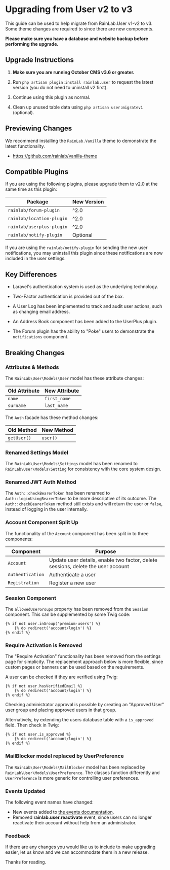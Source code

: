# Upgrading from User v2 to v3

This guide can be used to help migrate from RainLab.User v1-v2 to v3. Some theme changes are required to since there are new components.

**Please make sure you have a database and website backup before performing the upgrade.**

## Upgrade Instructions

1. **Make sure you are running October CMS v3.6 or greater.**

1. Run `php artisan plugin:install rainlab.user` to request the latest version (you do not need to uninstall v2 first).

1. Continue using this plugin as normal.

1. Clean up unused table data using `php artisan user:migratev1` (optional).

## Previewing Changes

We recommend installing the `RainLab.Vanilla` theme to demonstrate the latest functionality.

- https://github.com/rainlab/vanilla-theme

## Compatible Plugins

If you are using the following plugins, please upgrade them to v2.0 at the same time as this plugin:

Package | New Version
------- | -----------
`rainlab/forum-plugin` | ^2.0
`rainlab/location-plugin` | ^2.0
`rainlab/userplus-plugin` | ^2.0
`rainlab/notify-plugin` | Optional

If you are using the `rainlab/notify-plugin` for sending the new user notifications, you may uninstall this plugin since these notifications are now included in the user settings.

## Key Differences

- Laravel's authentication system is used as the underlying technology.

- Two-Factor authentication is provided out of the box.

- A User Log has been implemented to track and audit user actions, such as changing email address.

- An Address Book component has been added to the UserPlus plugin.

- The Forum plugin has the ability to "Poke" users to demonstrate the `notifications` component.

## Breaking Changes

### Attributes & Methods

The `RainLab\User\Models\User` model has these attribute changes:

Old Attribute | New Attribute
------------- | -------------
`name`        | `first_name`
`surname`     | `last_name`

The `Auth` facade has these method changes:

Old Method  | New Method
----------- | -------------
`getUser()` | `user()`

### Renamed Settings Model

The `RainLab\User\Models\Settings` model has been renamed to `RainLab\User\Models\Setting` for consistency with the core system design.

### Renamed JWT Auth Method

The `Auth::checkBearerToken` has been renamed to `Auth::loginUsingBearerToken` to be more descriptive of its outcome. The `Auth::checkBearerToken` method still exists and will return the user or `false`, instead of logging in the user internally.

### Account Component Split Up

The functionality of the `Account` component has been split in to three components:

Component | Purpose
--------- | ---------
`Account` | Update user details, enable two factor, delete sessions, delete the user account
`Authentication` | Authenticate a user
`Registration` | Register a new user

### Session Component

The `allowedUserGroups` property has been removed from the `Session` component. This can be supplemented by some Twig code:

```twig
{% if not user.inGroup('premium-users') %}
    {% do redirect('account/login') %}
{% endif %}
```

### Require Activation is Removed

The "Require Activation" functionality has been removed from the settings page for simplicity. The replacement approach below is more flexible, since custom pages or banners can be used based on the requirements.

A user can be checked if they are verified using Twig:

```twig
{% if not user.hasVerifiedEmail %}
    {% do redirect('account/login') %}
{% endif %}
```

Checking administrator approval is possible by creating an "Approved User" user group and placing approved users in that group.

Alternatively, by extending the users database table with a `is_approved` field. Then check in Twig:

```twig
{% if not user.is_approved %}
    {% do redirect('account/login') %}
{% endif %}
```

### MailBlocker model replaced by UserPreference

The `RainLab\User\Models\MailBlocker` model has been replaced by `RainLab\User\Models\UserPreference`. The classes function differently and `UserPreference` is more generic for controlling user preferences.

### Events Updated

The following event names have changed:

- New events added to [the events documentation](./docs/events.md).
- Removed **rainlab.user.reactivate** event, since users can no longer reactivate their account without help from an administrator.

### Feedback

If there are any changes you would like us to include to make upgrading easier, let us know and we can accommodate them in a new release.

Thanks for reading.
